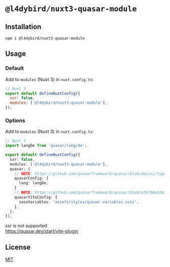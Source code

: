 # `@l4dybird/nuxt3-quasar-module`

## Installation

```shell
npm i @l4dybird/nuxt3-quasar-module
```

## Usage

### Default

Add to `modules` (Nuxt 3) in `nuxt.config.ts`:

```js
// Nuxt 3
export default defineNuxtConfig({
  ssr: false,
  modules: ['@l4dybird/nuxt3-quasar-module'],
});
```

### Options

Add to `modules` (Nuxt 3) in `nuxt.config.ts`:

```typescript
// Nuxt 3
import langDe from 'quasar/lang/de';

export default defineNuxtConfig({
  ssr: false,
  modules: ['@l4dybird/nuxt3-quasar-module'],
  quasar: {
    // NOTE: https://github.com/quasarframework/quasar/blob/dev/ui/types/plugin.d.ts#L10
    quasarConfig: {
      lang: langDe,
    }
    // NOTE: https://github.com/quasarframework/quasar/blob/a76708e5d438f1f08cffc1b48384cef79c9c6544/vite-plugin/index.d.ts#L6
    quasarViteConfig: {
      sassVariables: 'assets/styles/quasar.variables.scss',
    },
  },
});
```

ssr is not supported  
https://quasar.dev/start/vite-plugin

## License

[MIT](http://opensource.org/licenses/MIT)
